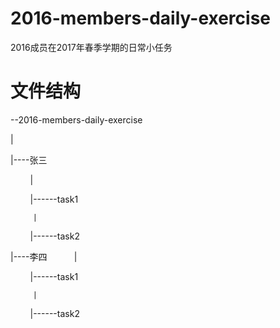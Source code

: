 # 2016-members-daily-exercise
2016成员在2017年春季学期的日常小任务 
# 文件结构
--2016-members-daily-exercise

  |
  
  |----张三
  
         |
         
         |------task1
         
         |
         
         |------task2
         
  |----李四
  
         |
         
         |------task1
         
         |
         
         |------task2
